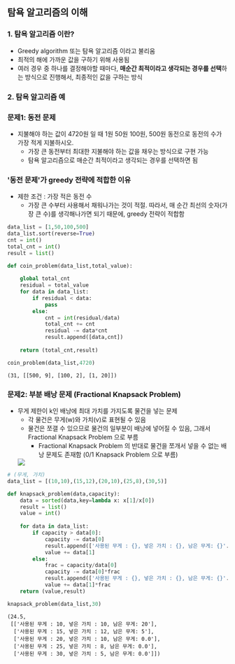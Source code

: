 ## 탐욕 알고리즘의 이해

### 1. 탐욕 알고리즘 이란?
- Greedy algorithm 또는 탐욕 알고리즘 이라고 불리움
- 최적의 해에 가까운 값을 구하기 위해 사용됨
- 여러 경우 중 하나를 결정해야할 때마다, **매순간 최적이라고 생각되는 경우를 선택**하는 방식으로 진행해서, 최종적인 값을 구하는 방식

### 2. 탐욕 알고리즘 예
### 문제1: 동전 문제
  - 지불해야 하는 값이 4720원 일 때 1원 50원 100원, 500원 동전으로 동전의 수가 가장 적게 지불하시오.
    - 가장 큰 동전부터 최대한 지불해야 하는 값을 채우는 방식으로 구현 가능
    - 탐욕 알고리즘으로 매순간 최적이라고 생각되는 경우를 선택하면 됨

### '동전 문제'가 greedy 전략에 적합한 이유

- 제한 조건 : 가장 적은 동전 수
    - 가장 큰 수부터 사용해서 채워나가는 것이 적절. 따라서, 매 순간 최선의 숫자(가장 큰 수)를 생각해나가면 되기 때문에, greedy 전략이 적합함


```python
data_list = [1,50,100,500]
data_list.sort(reverse=True)
cnt = int()
total_cnt = int()
result = list()

def coin_problem(data_list,total_value):
    
    global total_cnt
    residual = total_value
    for data in data_list:
        if residual < data:
            pass
        else:
            cnt = int(residual/data)
            total_cnt += cnt
            residual -= data*cnt
            result.append([data,cnt])
            
    return (total_cnt,result)
```


```python
coin_problem(data_list,4720)
```




    (31, [[500, 9], [100, 2], [1, 20]])



### 문제2: 부분 배낭 문제 (Fractional Knapsack Problem)
  - 무게 제한이 k인 배낭에 최대 가치를 가지도록 물건을 넣는 문제
    - 각 물건은 무게(w)와 가치(v)로 표현될 수 있음
    - 물건은 쪼갤 수 있으므로 물건의 일부분이 배낭에 넣어질 수 있음, 그래서 Fractional Knapsack Problem 으로 부름
      - Fractional Knapsack Problem 의 반대로 물건을 쪼개서 넣을 수 없는 배낭 문제도 존재함 (0/1 Knapsack Problem 으로 부름)
    <img src="https://www.fun-coding.org/00_Images/knapsack.png">


```python
# (무게, 가치)
data_list = [(10,10),(15,12),(20,10),(25,8),(30,5)]

def knapsack_problem(data,capacity):
    data = sorted(data,key=lambda x: x[1]/x[0])
    result = list()
    value = int()
    
    for data in data_list:
        if capacity > data[0]:
            capacity -= data[0]
            result.append(['사용된 무게 : {}, 넣은 가치 : {}, 남은 무게: {}'.format(data[0],data[1],capacity)])
            value += data[1]
        else:
            frac = capacity/data[0]
            capacity -= data[0]*frac
            result.append(['사용된 무게 : {}, 넣은 가치 : {}, 남은 무게: {}'.format(data[0],data[1],capacity)])
            value += data[1]*frac
    return (value,result)
```


```python
knapsack_problem(data_list,30)
```




    (24.5,
     [['사용된 무게 : 10, 넣은 가치 : 10, 남은 무게: 20'],
      ['사용된 무게 : 15, 넣은 가치 : 12, 남은 무게: 5'],
      ['사용된 무게 : 20, 넣은 가치 : 10, 남은 무게: 0.0'],
      ['사용된 무게 : 25, 넣은 가치 : 8, 남은 무게: 0.0'],
      ['사용된 무게 : 30, 넣은 가치 : 5, 남은 무게: 0.0']])


